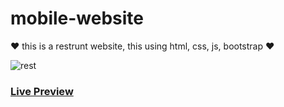 # mobile-website

❤ this is a restrunt website, this using html, css, js, bootstrap ❤


![rest](https://user-images.githubusercontent.com/94475130/170533433-2e62e051-58bb-4dac-bcbe-2f8f85bba38e.png)


### [**Live Preview**](https://mahmoud-montaser.github.io/mobile-website/)
